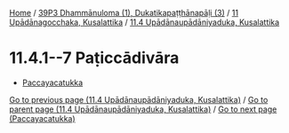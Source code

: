 
[Home](/) / [39P3 Dhammānuloma (1), Dukatikapaṭṭhānapāḷi (3)](../...md) / [11 Upādānagocchaka, Kusalattika](...md) / [11.4 Upādānaupādāniyaduka, Kusalattika](../39P3/11/11.4.md)

# 11.4.1--7 Paṭiccādivāra

* [Paccayacatukka](11.4.1--7/Paccayacatukka.md)

[Go to previous page (11.4 Upādānaupādāniyaduka, Kusalattika)](../39P3/11/11.4.md) / [Go to parent page (11.4 Upādānaupādāniyaduka, Kusalattika)](../39P3/11/11.4.md) / [Go to next page (Paccayacatukka)](11.4.1--7/Paccayacatukka.md)


